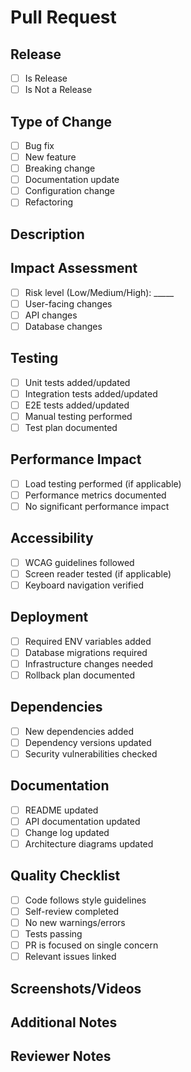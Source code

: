 # Pull Request

<!-- NOTE: ensure the title follows the conventional commit format and contains the relevant ticket number e.g. `feat(SVTP-0001-project-setup): initialise developer tooling`  -->

## Release

<!-- 
Only to be used on mergin with `main` otherwise you can delete this section.
This should only be added if If this is a release uncomment the code below and increment the version correctly using semver: 
`feat!|BREAKING CHANGE:` -> increment major version e.g. 1.x.x
`feat` -> increment minor version e.g. x.1.x
`fix` -> increment patch version e.g. x.x.1
`chore|docs|refactor|etc` -> No version change
-->

<!-- Release-As: x.x.x --> 

- [ ] Is Release
- [ ] Is Not a Release

## Type of Change
- [ ] Bug fix
- [ ] New feature
- [ ] Breaking change
- [ ] Documentation update
- [ ] Configuration change
- [ ] Refactoring

## Description
<!-- Provide a clear and concise description of your changes. Explain the motivation behind them and their impact. -->

## Impact Assessment
- [ ] Risk level (Low/Medium/High): _____
- [ ] User-facing changes
- [ ] API changes
- [ ] Database changes

## Testing
<!-- Describe the testing you've performed to validate your changes -->

- [ ] Unit tests added/updated
- [ ] Integration tests added/updated
- [ ] E2E tests added/updated
- [ ] Manual testing performed
- [ ] Test plan documented

## Performance Impact
- [ ] Load testing performed (if applicable)
- [ ] Performance metrics documented
- [ ] No significant performance impact

## Accessibility
- [ ] WCAG guidelines followed
- [ ] Screen reader tested (if applicable)
- [ ] Keyboard navigation verified

## Deployment
- [ ] Required ENV variables added
- [ ] Database migrations required
- [ ] Infrastructure changes needed
- [ ] Rollback plan documented

## Dependencies
- [ ] New dependencies added
- [ ] Dependency versions updated
- [ ] Security vulnerabilities checked

## Documentation
- [ ] README updated
- [ ] API documentation updated
- [ ] Change log updated
- [ ] Architecture diagrams updated

## Quality Checklist
- [ ] Code follows style guidelines
- [ ] Self-review completed
- [ ] No new warnings/errors
- [ ] Tests passing
- [ ] PR is focused on single concern
- [ ] Relevant issues linked

## Screenshots/Videos
<!-- If applicable, add screenshots or videos to help explain your changes. This is especially useful for UI changes -->

## Additional Notes
<!-- Add any additional context, considerations, or notes for reviewers -->

## Reviewer Notes
<!-- Specific areas needing attention -->
